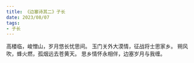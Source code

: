 ```yaml
---
title: 《边塞诗其二》子长
date: 2023/08/07
tags:
- 子长
---
```

高楼临，峻憎山，岁月悠长忧思间。
玉门关外大漠情，征战将士思家乡。
朔风吹，蜂火燃，孤烟远去苍黄天。
思乡情怀永相伴，边塞岁月与我缠。
